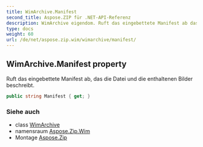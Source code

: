 ```yaml
---
title: WimArchive.Manifest
second_title: Aspose.ZIP für .NET-API-Referenz
description: WimArchive eigendom. Ruft das eingebettete Manifest ab das die Datei und die enthaltenen Bilder beschreibt.
type: docs
weight: 60
url: /de/net/aspose.zip.wim/wimarchive/manifest/
---
```

## WimArchive.Manifest property

Ruft das eingebettete Manifest ab, das die Datei und die enthaltenen Bilder beschreibt.

```csharp
public string Manifest { get; }
```

### Siehe auch

* class [WimArchive](../)
* namensraum [Aspose.Zip.Wim](../../wimarchive/)
* Montage [Aspose.Zip](../../../)


